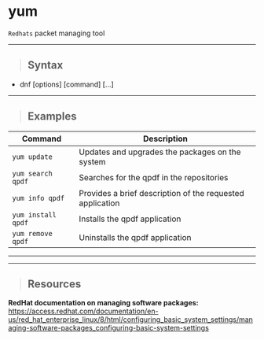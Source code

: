 # yum

`Redhats` packet managing tool

---

> ## **Syntax**

- dnf [options] [command] [<args>...]

---

> ## **Examples**

| **Command**   | **Description**   |
| --------------|-------------------|
| `yum update` | Updates and upgrades the packages on the system |
| `yum search qpdf` | Searches for the qpdf in the repositories |
| `yum info qpdf` | Provides a brief description of the requested application |
| `yum install qpdf` | Installs the qpdf application |
| `yum remove qpdf`| Uninstalls the qpdf application |

---
---

> ## **Resources**

**RedHat documentation on managing software packages:** https://access.redhat.com/documentation/en-us/red_hat_enterprise_linux/8/html/configuring_basic_system_settings/managing-software-packages_configuring-basic-system-settings
